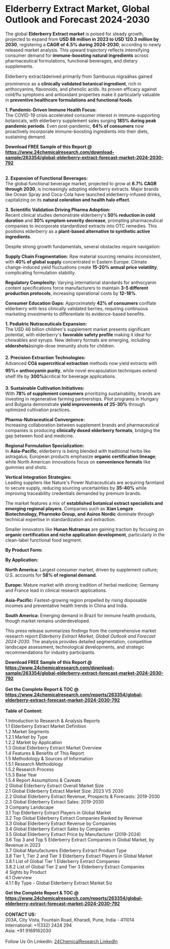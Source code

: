 <h1>Elderberry Extract Market, Global Outlook and Forecast 2024-2030</h1><p>The global <strong>Elderberry Extract market</strong> is poised for steady growth, projected to expand from <strong>USD 88 million in 2023 to USD 120.3 million by 2030</strong>, registering a <strong>CAGR of 4.5% during 2024-2030</strong>, according to newly released market analysis. This upward trajectory reflects intensifying consumer demand for <strong>immune-boosting natural ingredients</strong> across pharmaceutical formulations, functional beverages, and dietary supplements.</p><p>Elderberry extractâderived primarily from Sambucus nigraâhas gained prominence as a <strong>clinically validated botanical ingredient</strong>, rich in anthocyanins, flavonoids, and phenolic acids. Its proven efficacy against cold/flu symptoms and antioxidant properties make it particularly valuable in <strong>preventive healthcare formulations and functional foods</strong>.</p><p><strong>1. Pandemic-Driven Immune Health Focus:</strong><br>
The COVID-19 crisis accelerated consumer interest in immune-supporting botanicals, with elderberry supplement sales surging <strong>185% during peak pandemic periods</strong>. Even post-pandemic, <strong>64% of consumers</strong> now proactively incorporate immune-boosting ingredients into their diets, sustaining demand.</p><div><b>Download FREE Sample of this Report @ 
            <a href="https://www.24chemicalresearch.com/download-sample/263354/global-elderberry-extract-forecast-market-2024-2030-792">
            https://www.24chemicalresearch.com/download-sample/263354/global-elderberry-extract-forecast-market-2024-2030-792</a></b></div><br><p><strong>2. Expansion of Functional Beverages:</strong><br>
The global functional beverage market, projected to grow at <strong>6.7% CAGR through 2030</strong>, is increasingly adopting elderberry extracts. Major brands like Ocean Spray and Coca-Cola have launched elderberry-infused drinks, capitalizing on its <strong>natural coloration and health halo effect</strong>.</p><p><strong>3. Scientific Validation Driving Pharma Adoption:</strong><br>
Recent clinical studies demonstrate elderberry's <strong>50% reduction in cold duration</strong> and <strong>30% symptom severity decrease</strong>, prompting pharmaceutical companies to incorporate standardized extracts into OTC remedies. This positions elderberry as a <strong>plant-based alternative to synthetic active ingredients</strong>.</p><p>Despite strong growth fundamentals, several obstacles require navigation:</p><p><strong>Supply Chain Fragmentation:</strong> Raw material sourcing remains inconsistent, with <strong>40% of global supply</strong> concentrated in Eastern Europe. Climate change-induced yield fluctuations create <strong>15-20% annual price volatility</strong>, complicating formulation stability.</p><p><strong>Regulatory Complexity:</strong> Varying international standards for anthocyanin content specifications force manufacturers to maintain <strong>3-5 different production protocols</strong>, increasing operational costs by <strong>12-18%</strong>.</p><p><strong>Consumer Education Gaps:</strong> Approximately <strong>42% of consumers</strong> conflate elderberry with less clinically validated berries, requiring continuous marketing investments to differentiate its evidence-based benefits.</p><p><strong>1. Pediatric Nutraceuticals Expansion:</strong><br>
The USD 46 billion children's supplement market presents significant potential, with elderberry's <strong>favorable safety profile</strong> making it ideal for chewables and syrups. New delivery formats are emerging, including <strong>eldershots</strong>âsingle-dose immunity shots for children.</p><p><strong>2. Precision Extraction Technologies:</strong><br>
Advanced <strong>COâ supercritical extraction</strong> methods now yield extracts with <strong>95%+ anthocyanin purity</strong>, while novel encapsulation techniques extend shelf life by <strong>300%</strong>âcritical for beverage applications.</p><p><strong>3. Sustainable Cultivation Initiatives:</strong><br>
With <strong>78% of supplement consumers</strong> prioritizing sustainability, brands are investing in regenerative farming partnerships. Pilot programs in Hungary and Bulgaria demonstrate <strong>yield improvements of 25-30%</strong> through optimized cultivation practices.</p><p><strong>Pharma-Nutraceutical Convergence:</strong><br>
    Increasing collaboration between supplement brands and pharmaceutical companies is producing <strong>clinically dosed elderberry formats</strong>, bridging the gap between food and medicine.</p><p><strong>Regional Formulation Specialization:</strong><br>
    In <strong>Asia-Pacific</strong>, elderberry is being blended with traditional herbs like astragalus; European products emphasize <strong>organic certification lineage</strong>; while North American innovations focus on <strong>convenience formats</strong> like gummies and shots.</p><p><strong>Vertical Integration Strategies:</strong><br>
    Leading suppliers like Nature's Power Nutraceuticals are acquiring farmland to secure supply, reducing sourcing uncertainties by <strong>35-40%</strong> while improving traceability credentials demanded by premium brands.</p><p>The market features a mix of <strong>established botanical extract specialists and emerging regional players</strong>. Companies such as <strong>Xian Longze Biotechnology, Pharmeko Group, and Asiros Nordic</strong> dominate through technical expertise in standardization and extraction.</p><p>Smaller innovators like <strong>Hunan Nutramax</strong> are gaining traction by focusing on <strong>organic certification and niche application development</strong>, particularly in the clean-label functional food segment.</p><p><strong>By Product Form:</strong></p><p><strong>By Application:</strong></p><p><strong>North America:</strong> Largest consumer market, driven by supplement culture; U.S. accounts for <strong>58% of regional demand</strong>.</p><p><strong>Europe:</strong> Mature market with strong tradition of herbal medicine; Germany and France lead in clinical research applications.</p><p><strong>Asia-Pacific:</strong> Fastest-growing region propelled by rising disposable incomes and preventative health trends in China and India.</p><p><strong>South America:</strong> Emerging demand in Brazil for immune health products, though market remains underdeveloped.</p><p>This press release summarizes findings from the comprehensive market research report <em>Elderberry Extract Market, Global Outlook and Forecast 2024-2030</em>. The analysis provides detailed segmentation, competitive landscape assessment, technological developments, and strategic recommendations for industry participants.</p><div><b>Download FREE Sample of this Report @ 
            <a href="https://www.24chemicalresearch.com/download-sample/263354/global-elderberry-extract-forecast-market-2024-2030-792">
            https://www.24chemicalresearch.com/download-sample/263354/global-elderberry-extract-forecast-market-2024-2030-792</a></b></div><br><div><b>Get the Complete Report & TOC @ 
            <a href="https://www.24chemicalresearch.com/reports/263354/global-elderberry-extract-forecast-market-2024-2030-792">
            https://www.24chemicalresearch.com/reports/263354/global-elderberry-extract-forecast-market-2024-2030-792</a></b></div><br>
            <b>Table of Content:</b><p>1 Introduction to Research & Analysis Reports<br />
    1.1 Elderberry Extract Market Definition<br />
    1.2 Market Segments<br />
        1.2.1 Market by Type<br />
        1.2.2 Market by Application<br />
    1.3 Global Elderberry Extract Market Overview<br />
    1.4 Features & Benefits of This Report<br />
    1.5 Methodology & Sources of Information<br />
        1.5.1 Research Methodology<br />
        1.5.2 Research Process<br />
        1.5.3 Base Year<br />
        1.5.4 Report Assumptions & Caveats<br />
2 Global Elderberry Extract Overall Market Size<br />
    2.1 Global Elderberry Extract Market Size: 2023 VS 2030<br />
    2.2 Global Elderberry Extract Revenue, Prospects & Forecasts: 2019-2030<br />
    2.3 Global Elderberry Extract Sales: 2019-2030<br />
3 Company Landscape<br />
    3.1 Top Elderberry Extract Players in Global Market<br />
    3.2 Top Global Elderberry Extract Companies Ranked by Revenue<br />
    3.3 Global Elderberry Extract Revenue by Companies<br />
    3.4 Global Elderberry Extract Sales by Companies<br />
    3.5 Global Elderberry Extract Price by Manufacturer (2019-2024)<br />
    3.6 Top 3 and Top 5 Elderberry Extract Companies in Global Market, by Revenue in 2023<br />
    3.7 Global Manufacturers Elderberry Extract Product Type<br />
    3.8 Tier 1, Tier 2 and Tier 3 Elderberry Extract Players in Global Market<br />
        3.8.1 List of Global Tier 1 Elderberry Extract Companies<br />
        3.8.2 List of Global Tier 2 and Tier 3 Elderberry Extract Companies<br />
4 Sights by Product<br />
    4.1 Overview<br />
        4.1.1 By Type - Global Elderberry Extract Market Siz</p><div><b>Get the Complete Report & TOC @ 
            <a href="https://www.24chemicalresearch.com/reports/263354/global-elderberry-extract-forecast-market-2024-2030-792">
            https://www.24chemicalresearch.com/reports/263354/global-elderberry-extract-forecast-market-2024-2030-792</a></b></div><br><b>CONTACT US:</b><br>
            203A, City Vista, Fountain Road, Kharadi, Pune, India - 411014<br>
            International: +1(332) 2424 294<br>
            Asia: +91 9169162030 <br><br>
            Follow Us On LinkedIn: <a href="https://www.linkedin.com/company/24chemicalresearch/">24ChemicalResearch LinkedIn</a>